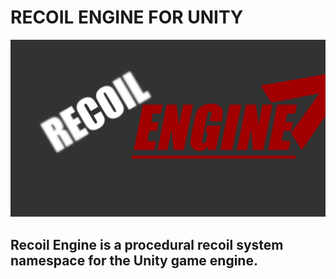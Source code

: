 # RECOIL ENGINE FOR UNITY

![](recoilenginelogo.png)

## Recoil Engine is a procedural recoil system namespace for the Unity game engine.
